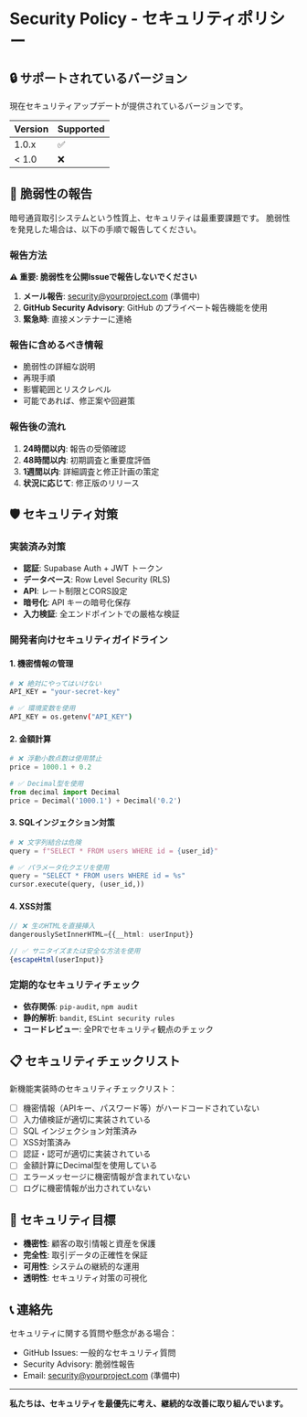 # Security Policy - セキュリティポリシー

## 🔒 サポートされているバージョン

現在セキュリティアップデートが提供されているバージョンです。

| Version | Supported          |
| ------- | ------------------ |
| 1.0.x   | :white_check_mark: |
| < 1.0   | :x:                |

## 🚨 脆弱性の報告

暗号通貨取引システムという性質上、セキュリティは最重要課題です。
脆弱性を発見した場合は、以下の手順で報告してください。

### 報告方法

**⚠️ 重要: 脆弱性を公開Issueで報告しないでください**

1. **メール報告**: security@yourproject.com (準備中)
2. **GitHub Security Advisory**: GitHub のプライベート報告機能を使用
3. **緊急時**: 直接メンテナーに連絡

### 報告に含めるべき情報

- 脆弱性の詳細な説明
- 再現手順
- 影響範囲とリスクレベル
- 可能であれば、修正案や回避策

### 報告後の流れ

1. **24時間以内**: 報告の受領確認
2. **48時間以内**: 初期調査と重要度評価
3. **1週間以内**: 詳細調査と修正計画の策定
4. **状況に応じて**: 修正版のリリース

## 🛡️ セキュリティ対策

### 実装済み対策

- **認証**: Supabase Auth + JWT トークン
- **データベース**: Row Level Security (RLS)
- **API**: レート制限とCORS設定
- **暗号化**: API キーの暗号化保存
- **入力検証**: 全エンドポイントでの厳格な検証

### 開発者向けセキュリティガイドライン

#### 1. 機密情報の管理

```bash
# ❌ 絶対にやってはいけない
API_KEY = "your-secret-key"

# ✅ 環境変数を使用
API_KEY = os.getenv("API_KEY")
```

#### 2. 金額計算

```python
# ❌ 浮動小数点数は使用禁止
price = 1000.1 + 0.2

# ✅ Decimal型を使用
from decimal import Decimal
price = Decimal('1000.1') + Decimal('0.2')
```

#### 3. SQLインジェクション対策

```python
# ❌ 文字列結合は危険
query = f"SELECT * FROM users WHERE id = {user_id}"

# ✅ パラメータ化クエリを使用
query = "SELECT * FROM users WHERE id = %s"
cursor.execute(query, (user_id,))
```

#### 4. XSS対策

```typescript
// ❌ 生のHTMLを直接挿入
dangerouslySetInnerHTML={{__html: userInput}}

// ✅ サニタイズまたは安全な方法を使用
{escapeHtml(userInput)}
```

### 定期的なセキュリティチェック

- **依存関係**: `pip-audit`, `npm audit`
- **静的解析**: `bandit`, `ESLint security rules`
- **コードレビュー**: 全PRでセキュリティ観点のチェック

## 📋 セキュリティチェックリスト

新機能実装時のセキュリティチェックリスト：

- [ ] 機密情報（APIキー、パスワード等）がハードコードされていない
- [ ] 入力値検証が適切に実装されている
- [ ] SQL インジェクション対策済み
- [ ] XSS対策済み
- [ ] 認証・認可が適切に実装されている
- [ ] 金額計算にDecimal型を使用している
- [ ] エラーメッセージに機密情報が含まれていない
- [ ] ログに機密情報が出力されていない

## 🎯 セキュリティ目標

- **機密性**: 顧客の取引情報と資産を保護
- **完全性**: 取引データの正確性を保証
- **可用性**: システムの継続的な運用
- **透明性**: セキュリティ対策の可視化

## 📞 連絡先

セキュリティに関する質問や懸念がある場合：

- GitHub Issues: 一般的なセキュリティ質問
- Security Advisory: 脆弱性報告
- Email: security@yourproject.com (準備中)

---

**私たちは、セキュリティを最優先に考え、継続的な改善に取り組んでいます。**
